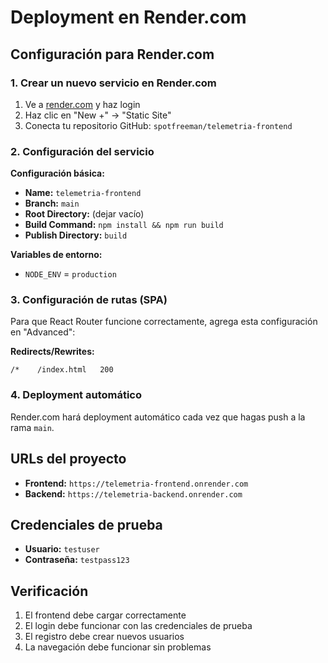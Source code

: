 # Deployment en Render.com

## Configuración para Render.com

### 1. Crear un nuevo servicio en Render.com

1. Ve a [render.com](https://render.com) y haz login
2. Haz clic en "New +" → "Static Site"
3. Conecta tu repositorio GitHub: `spotfreeman/telemetria-frontend`

### 2. Configuración del servicio

**Configuración básica:**
- **Name:** `telemetria-frontend`
- **Branch:** `main`
- **Root Directory:** (dejar vacío)
- **Build Command:** `npm install && npm run build`
- **Publish Directory:** `build`

**Variables de entorno:**
- `NODE_ENV` = `production`

### 3. Configuración de rutas (SPA)

Para que React Router funcione correctamente, agrega esta configuración en "Advanced":

**Redirects/Rewrites:**
```
/*    /index.html   200
```

### 4. Deployment automático

Render.com hará deployment automático cada vez que hagas push a la rama `main`.

## URLs del proyecto

- **Frontend:** `https://telemetria-frontend.onrender.com`
- **Backend:** `https://telemetria-backend.onrender.com`

## Credenciales de prueba

- **Usuario:** `testuser`
- **Contraseña:** `testpass123`

## Verificación

1. El frontend debe cargar correctamente
2. El login debe funcionar con las credenciales de prueba
3. El registro debe crear nuevos usuarios
4. La navegación debe funcionar sin problemas
